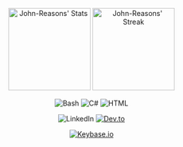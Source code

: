 <div class="badges-githubstats">
  <p align="center">
    <img src="https://github-readme-stats.vercel.app/api?username=John-Reasons&theme=tokyonight&show_icons=true&hide_border=true&count_private=true" alt="John-Reasons' Stats" height="165">
    <img src="https://github-readme-streak-stats.herokuapp.com/?user=John-Reasons&theme=tokyonight&hide_border=true" alt="John-Reasons' Streak" height="165">
  </p>
</div>

<div id="header" align="center">
  <img src="https://komarev.com/ghpvc/?username=John-Reasons&style=flat&color=blueviolet" alt=""/>
</div>

<div id="header" align="center">
  <img src="https://img.shields.io/badge/Bash-4EAA25?logo=gnubash&logoColor=fff" alt="Bash"/>
  <img src="https://custom-icon-badges.demolab.com/badge/C%23-%23239120.svg?logo=cshrp&logoColor=white" alt="C#"/>
  <img src="https://img.shields.io/badge/HTML-%23E34F26.svg?logo=html5&logoColor=white" alt="HTML"/>
</div>

<div id="header" align="center">
  <p>
    <img src="https://custom-icon-badges.demolab.com/badge/LinkedIn-0A66C2?logo=linkedin-white&logoColor=fff" alt="LinkedIn"/>
    <a href="https://dev.to/john_reasons" target="_blank" rel="noopener noreferrer"><img src="https://img.shields.io/badge/Dev.to-0A0A0A?logo=devdotto&logoColor=white" alt="Dev.to"/></a>
  </p>
  <p>
    <a href="https://keybase.io/johnreasons" target="_blank" rel="noopener noreferrer"><img src="https://img.shields.io/badge/Keybase.io-johnreasons-blue" alt="Keybase.io"/></a>
  </p>
</div>

<!--
Note: Add Socials:
- Linkedin

##Badges
https://shields.io/badges
https://github.com/inttter/md-badges


[GitHub - kautukkundan/Awesome-Profile-README-templates: A collection of awesome readme templates to display on your profile](https://github.com/kautukkundan/Awesome-Profile-README-templates)  
[GitHub - durgeshsamariya/awesome-github-profile-readme-templates: This repository contains best profile readme's for your reference.](https://github.com/durgeshsamariya/awesome-github-profile-readme-templates)  
[Home](https://durgeshsamariya.github.io/awesome-github-profile-readme-templates/#/)  
[GitHub - abhisheknaiidu/awesome-github-profile-readme: 😎 A curated list of awesome GitHub Profile which updates in real time](https://github.com/abhisheknaiidu/awesome-github-profile-readme?tab=readme-ov-file#code-mode-)  
[GitHub - coderjojo/creative-profile-readme: A Collection of GitHub Profiles with awesome readme](https://github.com/coderjojo/creative-profile-readme)  
[daria-stanilevici (Daria Stanilevici) · GitHub](https://github.com/daria-stanilevici)  
[aaronedev (Aaron) · GitHub](https://github.com/aaronedev)  
[aaronedev/README.md at main · aaronedev/aaronedev · GitHub](https://github.com/aaronedev/aaronedev/blob/main/README.md?plain=1)  
[GitHub - KenanGain/KenanGain](https://github.com/KenanGain/KenanGain)  
[MarieLynneBlock (Marie-Lynne Block) · GitHub](https://github.com/MarieLynneBlock)  
[anafro (Anatoly Frolov) · GitHub](https://github.com/anafro)  
[umenzi (Javier Paez Franco) · GitHub](https://github.com/umenzi)  
[aroramrinaal (Mrinaal Arora) · GitHub](https://github.com/aroramrinaal)  
[tayyabadev (Tayyaba Tabassum) · GitHub](https://github.com/tayyabadev)  
[tayyabadev/README.md at main · tayyabadev/tayyabadev · GitHub](https://github.com/tayyabadev/tayyabadev/blob/main/README.md?plain=1)  
[GitHub - anuraghazra/github-readme-stats: :zap: Dynamically generated stats for your github readmes](https://github.com/anuraghazra/github-readme-stats?tab=readme-ov-file#showing-additional-individual-stats)

-->
